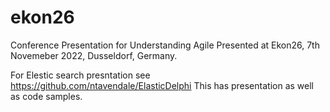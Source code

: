 # ekon26
Conference Presentation for Understanding Agile Presented at Ekon26, 7th Novemeber 2022, Dusseldorf, Germany.

For Elestic search presntation see https://github.com/ntavendale/ElasticDelphi
This has presentation as well as code samples.
